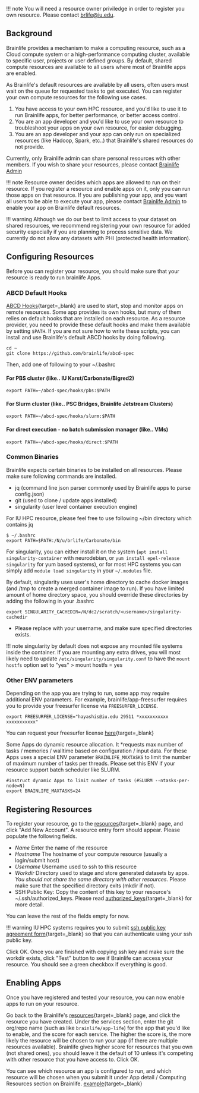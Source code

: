 !!! note
    You will need a resource owner priviledge in order to register you own resource. Please contact brlife@iu.edu.

## Background

Brainlife provides a mechanism to make a computing resource, such as a Cloud compute system or a high-performance computing cluster, available to specific user, projects or user defined groups. By default, shared compute resources are available to all users where most of Brainlife apps are enabled. 

As Brainlife's default resources are available by all users, often users must wait on the queue for requested tasks to get executed. You can register your own compute resources for the following use cases.

1. You have access to your own HPC resource, and you'd like to use it to run Brainlife apps, for better performance, or better access control.
2. You are an app developer and you'd like to use your own resource to troubleshoot your apps on your own resource, for easier debugging.
3. You are an app developer and your app can only run on specialized resources (like Hadoop, Spark, etc..) that Brainlife's shared resources do not provide.

Currently, only Brainlife admin can share personal resources with other members. If you wish to share your resources, please contact [Brainlife Admin](mailto:brlife@iu.edu)

!!! note
	Resource owner decides which apps are allowed to run on their resource. If you register a resource and enable apps on it, only you can run those apps on that resource. If you are publishing your app, and you want all users to be able to execute your app, please contact [Brainlife Admin](mailto:brlife@iu.edu) to enable your app on Brainlife default resources.

!!! warning
	Although we do our best to limit access to your dataset on shared resources, we recommend registering your own resource for added security
	especially if you are planning to process sensitive data. We currently do not allow any datasets with PHI (protected health information).

## Configuring Resources

Before you can register your resource, you should make sure that your resource is ready to run brainlife Apps.

### ABCD Default Hooks

[ABCD Hooks](https://github.com/brainlife/abcd-spec){target=_blank} are used to start, stop and monitor apps on remote resources. Some app provides its own hooks, but many of them relies on default hooks that are installed on each resource. As a resource provider, you need to provide these default hooks and make them available by setting `$PATH`. If you are not sure how to write these scripts, you can install and use Brainlife's default ABCD hooks by doing following.

```
cd ~
git clone https://github.com/brainlife/abcd-spec
```

Then, add one of following to your ~/.bashrc

#### For PBS cluster (like.. IU Karst/Carbonate/Bigred2)

```
export PATH=~/abcd-spec/hooks/pbs:$PATH
```

#### For Slurm cluster (like.. PSC Bridges, Brainlife Jetstream Clusters)

```
export PATH=~/abcd-spec/hooks/slurm:$PATH
```

#### For direct execution - no batch submission manager (like.. VMs)

```
export PATH=~/abcd-spec/hooks/direct:$PATH
```

### Common Binaries

Brainlife expects certain binaries to be installed on all resources. Please make sure following commands are installed.

* jq (command line json parser commonly used by Brainlife apps to parse config.json)
* git (used to clone / update apps installed)
* singularity (user level container execution engine)

For IU HPC resource, please feel free to use following ~/bin directory which contains jq


```
$ ~/.bashrc
export PATH=$PATH:/N/u/brlife/Carbonate/bin
```

For singularity, you can either install it on the system (`apt install singularity-container` with neurodebian, or `yum install epel-release singularity` for yum based systems), or for most HPC systems you can simply add `module load singularity` in your `~/.modules` file.

By default, singularity uses user's home directory to cache docker images (and /tmp to create a merged container image to run). If you have limited amount of home directory space, you should override these directories by adding the following in your .bashrc

```
export SINGULARITY_CACHEDIR=/N/dc2/scratch/<username>/singularity-cachedir
```

* Please replace <username> with your username, and make sure specified directories exists.

!!! note
    singularity by default does not expose any mounted file systems inside the container. If you are mounting any extra drives, you will most likely need to update `/etc/singularity/singularity.conf` to have the `mount hostfs` option set to "yes" 
    > mount hostfs = yes

### Other ENV parameters

Depending on the app you are trying to run, some app may require additional ENV parameters. For example, brainlife/app-freesurfer requires you to provide your freesurfer license via `FREESURFER_LICENSE`.

```
export FREESURFER_LICENSE="hayashis@iu.edu 29511 *xxxxxxxxxxx xxxxxxxxxxx"
```

You can request your freesurfer license [here](https://surfer.nmr.mgh.harvard.edu/registration.html){target=_blank}

Some Apps do dynamic resource allocation. It *requests max number of tasks / memories / walltime based on configuration / input data. For these Apps uses a special ENV parameter `BRAINLIFE_MAXTASKS` to limit the number of
maximum number of tasks per threads. Please set this ENV if your resource support batch scheduler like SLURM.

```
#instruct dynamic Apps to limit number of tasks (#SLURM --ntasks-per-node=N)
export BRAINLIFE_MAXTASKS=24
```

## Registering Resources

To register your resource, go to the [resources](https://brainlife.io/resources){target=_blank} page, and click "Add New Account". A resource entry form should appear. Please populate the following fields.

* *Name* Enter the name of rhe resource
* *Hostname* The hostname of your compute resource (usually a login/submit host)
* *Username* Username used to ssh to this resource
* *Workdir* Directory used to stage and store generated datasets by apps. *You should not share the same directory with other resources*. Please make sure that the specified directory exits (mkdir if not).
* SSH Public Key: Copy the content of this key to your resource's ~/.ssh/authorized_keys. Please read [authorized_keys](https://www.ssh.com/ssh/authorized_keys/){target=_blank} for more detail.

You can leave the rest of the fields empty for now.

!!! warning
	IU HPC systems requires you to submit [ssh public key agreement form](https://hpceverywhere.iu.edu/agree){target=_blank} so that you can authenticate using your ssh public key.

Click OK. Once you are finished with copying ssh key and make sure the workdir exists, click "Test" button to see if Brainlife can access your resource. You should see a green checkbox if everything is good.

## Enabling Apps

Once you have registered and tested your resource, you can now enable apps to run on your resource.

Go back to the Brainlife's [resources](https://brainlife.io/resources){target=_blank} page, and click the resource you have created. Under the services section, enter the git org/repo name (such as like `brainlife/app-life`) for the app that you'd like to enable, and the score for each service. The higher the score is, the more likely the resource will be chosen to run your app (if there are multiple resources available). Brainlife gives higher score for resources that you own (not shared ones), you should leave it the default of 10 unless it's competing with other resource that you have access to. Click OK.

You can see which resource an app is configured to run, and which resource will be chosen when you submit it under App detail / Computing Resources section on Brainlife. [example](https://brainlife.io/app/58c56cf7e13a50849b258800){target=_blank}


